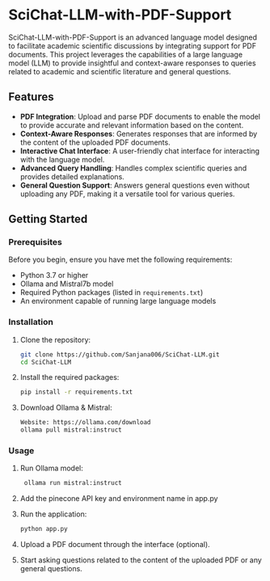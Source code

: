 # SciChat-LLM-with-PDF-Support

SciChat-LLM-with-PDF-Support is an advanced language model designed to facilitate academic scientific discussions by integrating support for PDF documents. This project leverages the capabilities of a large language model (LLM) to provide insightful and context-aware responses to queries related to academic and scientific literature and general questions.

## Features

- **PDF Integration**: Upload and parse PDF documents to enable the model to provide accurate and relevant information based on the content.
- **Context-Aware Responses**: Generates responses that are informed by the content of the uploaded PDF documents.
- **Interactive Chat Interface**: A user-friendly chat interface for interacting with the language model.
- **Advanced Query Handling**: Handles complex scientific queries and provides detailed explanations.
- **General Question Support**: Answers general questions even without uploading any PDF, making it a versatile tool for various queries.

## Getting Started

### Prerequisites

Before you begin, ensure you have met the following requirements:

- Python 3.7 or higher
- Ollama and Mistral7b model
- Required Python packages (listed in `requirements.txt`)
- An environment capable of running large language models

### Installation

1. Clone the repository:
    ```sh
    git clone https://github.com/Sanjana006/SciChat-LLM.git
    cd SciChat-LLM
    ```

2. Install the required packages:
    ```sh
    pip install -r requirements.txt
    ```

3. Download Ollama & Mistral:
    ```sh
    Website: https://ollama.com/download
    ollama pull mistral:instruct
    ```

### Usage

1. Run Ollama model:
   ```sh
    ollama run mistral:instruct
    ```
   
2. Add the pinecone API key and environment name in app.py
   
3. Run the application:
    ```sh
    python app.py
    ```

4. Upload a PDF document through the interface (optional).

5. Start asking questions related to the content of the uploaded PDF or any general questions.
